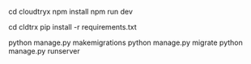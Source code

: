 <!-- run react frontend -->

cd cloudtryx
npm install
npm run dev

<!-- run django application -->
cd cldtrx
pip install -r requirements.txt

python manage.py makemigrations
python manage.py migrate
python manage.py runserver